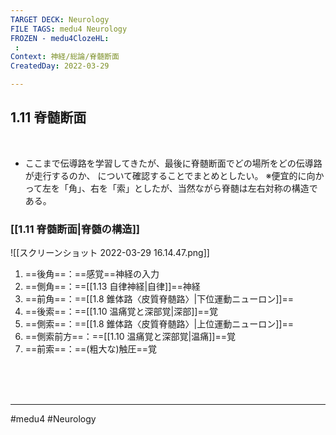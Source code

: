 ```yaml
---
TARGET DECK: Neurology
FILE TAGS: medu4 Neurology
FROZEN - medu4ClozeHL:
 : 
Context: 神経/総論/脊髄断面
CreatedDay: 2022-03-29

---
```


## 1.11 脊髄断面

<br>

* ここまで伝導路を学習してきたが、最後に脊髄断面でどの場所をどの伝導路が走行するのか、 について確認することでまとめとしたい。
※便宜的に向かって左を「角」、右を「索」としたが、当然ながら脊髄は左右対称の構造である。
 

### [[1.11 脊髄断面|脊髄の構造]]
![[スクリーンショット 2022-03-29 16.14.47.png]]
1. ==後角==：==感覚==神経の入力
2. ==側角==：==[[1.13 自律神経|自律]]==神経
3. ==前角==：==[[1.8 錐体路〈皮質脊髄路〉|下位運動ニューロン]]==
4. ==後索==：==[[1.10 温痛覚と深部覚|深部]]==覚
5. ==側索==：==[[1.8 錐体路〈皮質脊髄路〉|上位運動ニューロン]]==
6. ==側索前方==：==[[1.10 温痛覚と深部覚|温痛]]==覚
7. ==前索==：==(粗大な)触圧==覚
<!--ID: 1648705158587-->



<br><br><br>

---
#medu4 #Neurology 
